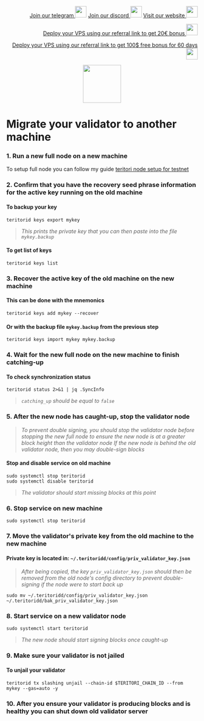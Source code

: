 <p style="font-size:14px" align="right">
<a href="https://t.me/kjnotes" target="_blank">Join our telegram <img src="https://user-images.githubusercontent.com/50621007/183283867-56b4d69f-bc6e-4939-b00a-72aa019d1aea.png" width="30"/></a>
<a href="https://discord.gg/fRVzvPBh" target="_blank">Join our discord <img src="https://user-images.githubusercontent.com/50621007/176236430-53b0f4de-41ff-41f7-92a1-4233890a90c8.png" width="30"/></a>
<a href="https://kjnodes.com/" target="_blank">Visit our website <img src="https://user-images.githubusercontent.com/50621007/168689709-7e537ca6-b6b8-4adc-9bd0-186ea4ea4aed.png" width="30"/></a>
</p>

<p style="font-size:14px" align="right">
<a href="https://hetzner.cloud/?ref=y8pQKS2nNy7i" target="_blank">Deploy your VPS using our referral link to get 20€ bonus <img src="https://user-images.githubusercontent.com/50621007/174612278-11716b2a-d662-487e-8085-3686278dd869.png" width="30"/></a>
</p>
<p style="font-size:14px" align="right">
<a href="https://m.do.co/c/17b61545ca3a" target="_blank">Deploy your VPS using our referral link to get 100$ free bonus for 60 days <img src="https://user-images.githubusercontent.com/50621007/183284313-adf81164-6db4-4284-9ea0-bcb841936350.png" width="30"/></a>
</p>

<p align="center">
  <img height="100" height="auto" src="https://user-images.githubusercontent.com/50621007/179568169-a81fb8a8-12d2-4865-aa91-3dba7649d54e.png">
</p>

# Migrate your validator to another machine

### 1. Run a new full node on a new machine
To setup full node you can follow my guide [teritori node setup for testnet](https://github.com/kj89/testnet_manuals/blob/main/teritori/README.md)

### 2. Confirm that you have the recovery seed phrase information for the active key running on the old machine

#### To backup your key
```
teritorid keys export mykey
```
> _This prints the private key that you can then paste into the file `mykey.backup`_

#### To get list of keys
```
teritorid keys list
```

### 3. Recover the active key of the old machine on the new machine

#### This can be done with the mnemonics
```
teritorid keys add mykey --recover
```

#### Or with the backup file `mykey.backup` from the previous step
```
teritorid keys import mykey mykey.backup
```

### 4. Wait for the new full node on the new machine to finish catching-up

#### To check synchronization status
```
teritorid status 2>&1 | jq .SyncInfo
```
> _`catching_up` should be equal to `false`_

### 5. After the new node has caught-up, stop the validator node

> _To prevent double signing, you should stop the validator node before stopping the new full node to ensure the new node is at a greater block height than the validator node_
> _If the new node is behind the old validator node, then you may double-sign blocks_

#### Stop and disable service on old machine
```
sudo systemctl stop teritorid
sudo systemctl disable teritorid
```
> _The validator should start missing blocks at this point_

### 6. Stop service on new machine
```
sudo systemctl stop teritorid
```

### 7. Move the validator's private key from the old machine to the new machine
#### Private key is located in: `~/.teritoridd/config/priv_validator_key.json`

> _After being copied, the key `priv_validator_key.json` should then be removed from the old node's config directory to prevent double-signing if the node were to start back up_
```
sudo mv ~/.teritoridd/config/priv_validator_key.json ~/.teritoridd/bak_priv_validator_key.json
```

### 8. Start service on a new validator node
```
sudo systemctl start teritorid
```
> _The new node should start signing blocks once caught-up_

### 9. Make sure your validator is not jailed
#### To unjail your validator
```
teritorid tx slashing unjail --chain-id $TERITORI_CHAIN_ID --from mykey --gas=auto -y
```

### 10. After you ensure your validator is producing blocks and is healthy you can shut down old validator server
